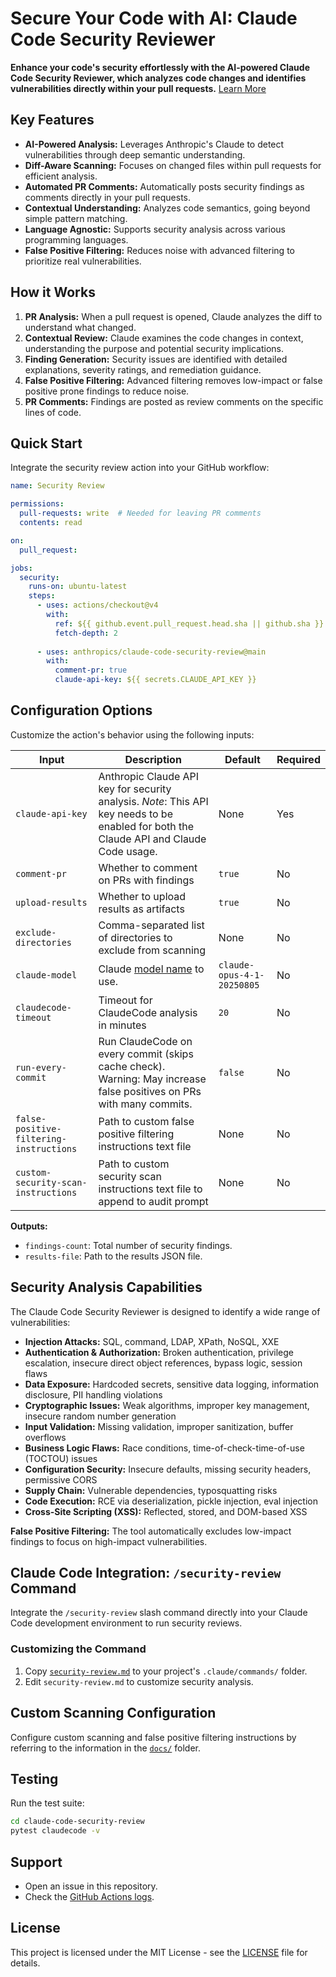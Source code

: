 # Secure Your Code with AI: Claude Code Security Reviewer

**Enhance your code's security effortlessly with the AI-powered Claude Code Security Reviewer, which analyzes code changes and identifies vulnerabilities directly within your pull requests.** [Learn More](https://github.com/anthropics/claude-code-security-review)

## Key Features

*   **AI-Powered Analysis:** Leverages Anthropic's Claude to detect vulnerabilities through deep semantic understanding.
*   **Diff-Aware Scanning:** Focuses on changed files within pull requests for efficient analysis.
*   **Automated PR Comments:** Automatically posts security findings as comments directly in your pull requests.
*   **Contextual Understanding:** Analyzes code semantics, going beyond simple pattern matching.
*   **Language Agnostic:** Supports security analysis across various programming languages.
*   **False Positive Filtering:** Reduces noise with advanced filtering to prioritize real vulnerabilities.

## How it Works

1.  **PR Analysis:** When a pull request is opened, Claude analyzes the diff to understand what changed.
2.  **Contextual Review:** Claude examines the code changes in context, understanding the purpose and potential security implications.
3.  **Finding Generation:** Security issues are identified with detailed explanations, severity ratings, and remediation guidance.
4.  **False Positive Filtering:** Advanced filtering removes low-impact or false positive prone findings to reduce noise.
5.  **PR Comments:** Findings are posted as review comments on the specific lines of code.

## Quick Start

Integrate the security review action into your GitHub workflow:

```yaml
name: Security Review

permissions:
  pull-requests: write  # Needed for leaving PR comments
  contents: read

on:
  pull_request:

jobs:
  security:
    runs-on: ubuntu-latest
    steps:
      - uses: actions/checkout@v4
        with:
          ref: ${{ github.event.pull_request.head.sha || github.sha }}
          fetch-depth: 2
      
      - uses: anthropics/claude-code-security-review@main
        with:
          comment-pr: true
          claude-api-key: ${{ secrets.CLAUDE_API_KEY }}
```

## Configuration Options

Customize the action's behavior using the following inputs:

| Input                         | Description                                                                                                                           | Default                      | Required |
| ----------------------------- | ------------------------------------------------------------------------------------------------------------------------------------- | ---------------------------- | -------- |
| `claude-api-key`              | Anthropic Claude API key for security analysis. *Note*: This API key needs to be enabled for both the Claude API and Claude Code usage. | None                         | Yes      |
| `comment-pr`                  | Whether to comment on PRs with findings                                                                                              | `true`                       | No       |
| `upload-results`              | Whether to upload results as artifacts                                                                                                | `true`                       | No       |
| `exclude-directories`         | Comma-separated list of directories to exclude from scanning                                                                         | None                         | No       |
| `claude-model`                | Claude [model name](https://docs.anthropic.com/en/docs/about-claude/models/overview#model-names) to use.  | `claude-opus-4-1-20250805` | No       |
| `claudecode-timeout`          | Timeout for ClaudeCode analysis in minutes                                                                                             | `20`                         | No       |
| `run-every-commit`            | Run ClaudeCode on every commit (skips cache check). Warning: May increase false positives on PRs with many commits.                  | `false`                      | No       |
| `false-positive-filtering-instructions` | Path to custom false positive filtering instructions text file                                                                | None                         | No       |
| `custom-security-scan-instructions` | Path to custom security scan instructions text file to append to audit prompt                                                       | None                         | No       |

**Outputs:**

*   `findings-count`: Total number of security findings.
*   `results-file`: Path to the results JSON file.

## Security Analysis Capabilities

The Claude Code Security Reviewer is designed to identify a wide range of vulnerabilities:

*   **Injection Attacks:** SQL, command, LDAP, XPath, NoSQL, XXE
*   **Authentication & Authorization:** Broken authentication, privilege escalation, insecure direct object references, bypass logic, session flaws
*   **Data Exposure:** Hardcoded secrets, sensitive data logging, information disclosure, PII handling violations
*   **Cryptographic Issues:** Weak algorithms, improper key management, insecure random number generation
*   **Input Validation:** Missing validation, improper sanitization, buffer overflows
*   **Business Logic Flaws:** Race conditions, time-of-check-time-of-use (TOCTOU) issues
*   **Configuration Security:** Insecure defaults, missing security headers, permissive CORS
*   **Supply Chain:** Vulnerable dependencies, typosquatting risks
*   **Code Execution:** RCE via deserialization, pickle injection, eval injection
*   **Cross-Site Scripting (XSS):** Reflected, stored, and DOM-based XSS

**False Positive Filtering:** The tool automatically excludes low-impact findings to focus on high-impact vulnerabilities.

## Claude Code Integration: `/security-review` Command

Integrate the `/security-review` slash command directly into your Claude Code development environment to run security reviews.

### Customizing the Command

1.  Copy [`security-review.md`](https://github.com/anthropics/claude-code-security-review/blob/main/.claude/commands/security-review.md?plain=1) to your project's `.claude/commands/` folder.
2.  Edit `security-review.md` to customize security analysis.

## Custom Scanning Configuration

Configure custom scanning and false positive filtering instructions by referring to the information in the [`docs/`](docs/) folder.

## Testing

Run the test suite:

```bash
cd claude-code-security-review
pytest claudecode -v
```

## Support

*   Open an issue in this repository.
*   Check the [GitHub Actions logs](https://docs.github.com/en/actions/monitoring-and-troubleshooting-workflows/viewing-workflow-run-history).

## License

This project is licensed under the MIT License - see the [LICENSE](LICENSE) file for details.